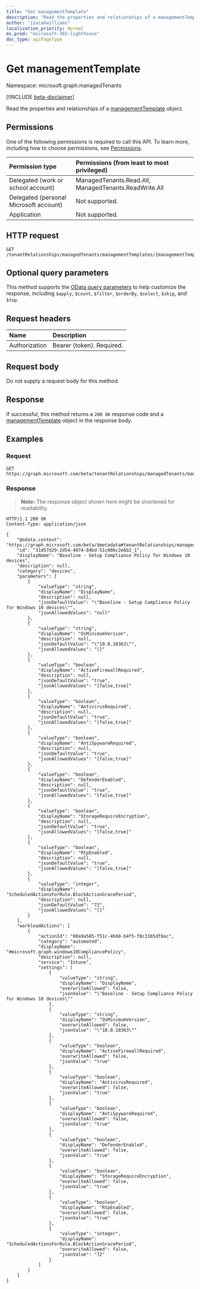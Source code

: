 ```yaml
---
title: "Get managementTemplate"
description: "Read the properties and relationships of a managementTemplate object."
author: "isaiahwilliams"
localization_priority: Normal
ms.prod: "microsoft-365-lighthouse"
doc_type: apiPageType
---
```


# Get managementTemplate
Namespace: microsoft.graph.managedTenants

[!INCLUDE [beta-disclaimer](../../includes/beta-disclaimer.md)]

Read the properties and relationships of a [managementTemplate](../resources/managedtenants-managementtemplate.md) object.

## Permissions
One of the following permissions is required to call this API. To learn more, including how to choose permissions, see [Permissions](/graph/permissions-reference).

|Permission type|Permissions (from least to most privileged)|
|:---|:---|
|Delegated (work or school account)|ManagedTenants.Read.All, ManagedTenants.ReadWrite.All|
|Delegated (personal Microsoft account)|Not supported.|
|Application|Not supported.|

## HTTP request

<!-- {
  "blockType": "ignored"
}
-->
``` http
GET /tenantRelationships/managedTenants/managementTemplates/{managementTemplateId}
```

## Optional query parameters
This method supports the [OData query parameters](/graph/query-parameters) to help customize the response, including `$apply`, `$count`, `$filter`, `$orderBy`, `$select`, `$skip`, and `$top`.

## Request headers
|Name|Description|
|:---|:---|
|Authorization|Bearer {token}. Required.|

## Request body
Do not supply a request body for this method.

## Response

If successful, this method returns a `200 OK` response code and a [managementTemplate](../resources/managedtenants-managementtemplate.md) object in the response body.

## Examples

### Request
<!-- {
  "blockType": "request",
  "name": "get_managementtemplate"
}
-->
``` http
GET https://graph.microsoft.com/beta/tenantRelationships/managedTenants/managementTemplates/{managementTemplateId}
```


### Response
>**Note:** The response object shown here might be shortened for readability.
<!-- {
  "blockType": "response",
  "truncated": true,
  "@odata.type": "microsoft.graph.managedTenants.managementTemplate"
}
-->
``` http
HTTP/1.1 200 OK
Content-Type: application/json

{
    "@odata.context": "https://graph.microsoft.com/beta/$metadata#tenantRelationships/managedTenants/managementTemplates/$entity",
    "id": "31d57d29-2d54-4074-84bd-51c008c2e6b2_1",
    "displayName": "Baseline - Setup Compliance Policy for Windows 10 devices",
    "description": null,
    "category": "devices",
    "parameters": [
        {
            "valueType": "string",
            "displayName": "DisplayName",
            "description": null,
            "jsonDefaultValue": "\"Baseline - Setup Compliance Policy for Windows 10 devices\"",
            "jsonAllowedValues": "null"
        },
        {
            "valueType": "string",
            "displayName": "OsMinimumVersion",
            "description": null,
            "jsonDefaultValue": "\"10.0.18363\"",
            "jsonAllowedValues": "[]"
        },
        {
            "valueType": "boolean",
            "displayName": "ActiveFirewallRequired",
            "description": null,
            "jsonDefaultValue": "true",
            "jsonAllowedValues": "[false,true]"
        },
        {
            "valueType": "boolean",
            "displayName": "AntivirusRequired",
            "description": null,
            "jsonDefaultValue": "true",
            "jsonAllowedValues": "[false,true]"
        },
        {
            "valueType": "boolean",
            "displayName": "AntiSpywareRequired",
            "description": null,
            "jsonDefaultValue": "true",
            "jsonAllowedValues": "[false,true]"
        },
        {
            "valueType": "boolean",
            "displayName": "DefenderEnabled",
            "description": null,
            "jsonDefaultValue": "true",
            "jsonAllowedValues": "[false,true]"
        },
        {
            "valueType": "boolean",
            "displayName": "StorageRequireEncryption",
            "description": null,
            "jsonDefaultValue": "true",
            "jsonAllowedValues": "[false,true]"
        },
        {
            "valueType": "boolean",
            "displayName": "RtpEnabled",
            "description": null,
            "jsonDefaultValue": "true",
            "jsonAllowedValues": "[false,true]"
        },
        {
            "valueType": "integer",
            "displayName": "ScheduledActionsForRule.BlockActionGracePeriod",
            "description": null,
            "jsonDefaultValue": "72",
            "jsonAllowedValues": "[]"
        }
    ],
    "workloadActions": [
        {
            "actionId": "00a9a585-f51c-4b68-b4f5-f0c3165df8ac",
            "category": "automated",
            "displayName": "#microsoft.graph.windows10CompliancePolicy",
            "description": null,
            "service": "Intune",
            "settings": [
                {
                    "valueType": "string",
                    "displayName": "DisplayName",
                    "overwriteAllowed": false,
                    "jsonValue": "\"Baseline - Setup Compliance Policy for Windows 10 devices\""
                },
                {
                    "valueType": "string",
                    "displayName": "OsMinimumVersion",
                    "overwriteAllowed": false,
                    "jsonValue": "\"10.0.18363\""
                },
                {
                    "valueType": "boolean",
                    "displayName": "ActiveFirewallRequired",
                    "overwriteAllowed": false,
                    "jsonValue": "true"
                },
                {
                    "valueType": "boolean",
                    "displayName": "AntivirusRequired",
                    "overwriteAllowed": false,
                    "jsonValue": "true"
                },
                {
                    "valueType": "boolean",
                    "displayName": "AntiSpywareRequired",
                    "overwriteAllowed": false,
                    "jsonValue": "true"
                },
                {
                    "valueType": "boolean",
                    "displayName": "DefenderEnabled",
                    "overwriteAllowed": false,
                    "jsonValue": "true"
                },
                {
                    "valueType": "boolean",
                    "displayName": "StorageRequireEncryption",
                    "overwriteAllowed": false,
                    "jsonValue": "true"
                },
                {
                    "valueType": "boolean",
                    "displayName": "RtpEnabled",
                    "overwriteAllowed": false,
                    "jsonValue": "true"
                },
                {
                    "valueType": "integer",
                    "displayName": "ScheduledActionsForRule.BlockActionGracePeriod",
                    "overwriteAllowed": false,
                    "jsonValue": "72"
                }
            ]
        }
    ]
}
```
